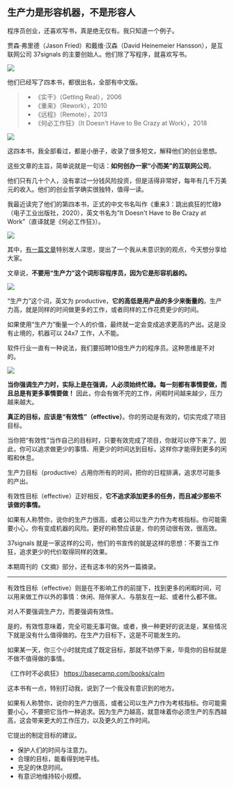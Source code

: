 ## 生产力是形容机器，不是形容人

程序员创业，还喜欢写书，真是绝无仅有。我只知道一个例子。

贾森·弗里德（Jason Fried）和戴维·汉森（David Heinemeier Hansson），是互联网公司 37signals 的主要创始人。他们除了写程序，就喜欢写书。

![](https://cdn.beekka.com/blogimg/asset/202308/bg2023081906.webp)

他们已经写了四本书，都很出名，全部有中文版。

> - 《实干》（Getting Real），2006
> - 《重来》（Rework），2010
> - 《远程》（Remote），2013
> - 《何必工作狂》（It Doesn't Have to Be Crazy at Work），2018

![](https://cdn.beekka.com/blogimg/asset/202308/bg2023081907.webp)

这四本书，我全部看过，都是小册子，收录了很多短文，解释他们的创业思想。

这些文章的主旨，简单说就是一句话：**如何创办一家“小而美”的互联网公司**。

他们只有几十个人，没有拿过一分钱风险投资，但是活得非常好，每年有几千万美元的收入。他们的创业哲学确实很独特，值得一读。

我最近读完了他们的第四本书，正式的中文书名叫作《重来3：跳出疯狂的忙碌》（电子工业出版社，2020），英文书名为“It Doesn't Have to Be Crazy at Work”（直译就是《何必工作狂》）。

![](https://cdn.beekka.com/blogimg/asset/202308/bg2023081908.webp)

其中，[有一篇文章](https://world.hey.com/jason/effective-productive-acfa210d)特别发人深思，提出了一个我从未意识到的观点，今天想分享给大家。

文章说，**不要用“生产力”这个词形容程序员，因为它是形容机器的。**

![](https://cdn.beekka.com/blogimg/asset/202308/bg2023081909.webp)

“生产力”这个词，英文为 productive，**它的高低是用产品的多少来衡量的**。生产力高，就是同样的时间做更多的工作，或者同样的工作花费更少的时间。

如果使用“生产力”衡量一个人的价值，最终就一定会变成追求更高的产出。这是没有止境的，机器可以 24x7 工作，人不能。

软件行业一直有一种说法，我们要招聘10倍生产力的程序员。这种思维是不对的。

![](https://cdn.beekka.com/blogimg/asset/202308/bg2023082309.webp)

**当你强调生产力时，实际上是在强调，人必须始终忙碌。每一刻都有事情要做，而且总是有更多事情要做！** 因此，你会有做不完的工作，闲暇时间越来越少，压力越来越大。

**真正的目标，应该是“有效性”（effective）**。你的劳动是有效的，切实完成了项目目标。

当你把“有效性”当作自己的目标时，只要有效完成了项目，你就可以停下来了。因此，你可以追求做更少的事情、用更少的时间达到目标，这样你才能得到更多的闲暇和休息。

生产力目标（productive）占用你所有的时间，把你的日程排满，追求尽可能多的产出。

有效性目标（effective）正好相反，**它不追求添加更多的任务，而且减少那些不该做的事情。**

如果有人称赞你，说你的生产力很高，或者公司以生产力作为考核指标。你可能需要小心，你有变成机器的风险。更好的称赞应该是，你的劳动很有效，很高效。

37signals 就是一家这样的公司，他们的书宣传的就是这样的思想：不要当工作狂，追求更少的代价取得同样的效果。

本期周刊的《文摘》部分，还有这本书的另外一篇摘录。

---

有效性目标（effective）则是在不影响工作的前提下，找到更多的闲暇时间，可以用来做工作以外的事情：休闲、陪伴家人、与朋友在一起、或者什么都不做。

对人不要强调生产力，而要强调有效性。

是的，有效性意味着，完全可能无事可做。或者，换一种更好的说法是，某些情况下就是没有什么值得做的。在生产力目标下，这是不可能发生的。

如果某一天，你三个小时就完成了既定目标，那就不妨停下来，毕竟你的目标就是不做不值得做的事情。

《工作时不必疯狂》
https://basecamp.com/books/calm

这本书有一点，特别打动我，说到了一个我没有意识到的地方。

如果有人称赞你，说你的生产力很高，或者公司以生产力作为考核指标。你可能需要小心，不要把它当作一种追求。因为生产力越高，就意味着你必须生产的东西越高，这会带来更大的工作压力，以及更久的工作时间。

它提出的制定目标的建议。

- 保护人们的时间与注意力。
- 合理的目标，能看得到地平线。
- 充足的休息时间。
- 有意识地维持较小规模。
